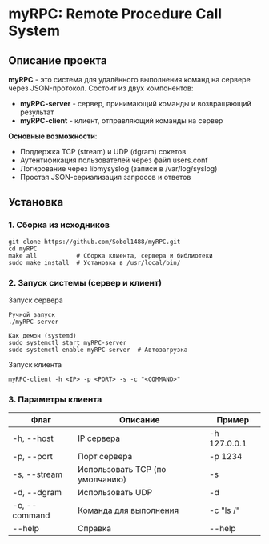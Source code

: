 # myRPC: Remote Procedure Call System

## Описание проекта
**myRPC** - это система для удалённого выполнения команд на сервере через JSON-протокол. Состоит из двух компонентов:
- **myRPC-server** - сервер, принимающий команды и возвращающий результат
- **myRPC-client** - клиент, отправляющий команды на сервер

**Основные возможности**:
- Поддержка TCP (stream) и UDP (dgram) сокетов
- Аутентификация пользователей через файл users.conf
- Логирование через libmysyslog (записи в /var/log/syslog)
- Простая JSON-сериализация запросов и ответов

## Установка

### 1. Сборка из исходников
```
git clone https://github.com/Sobol1488/myRPC.git
cd myRPC
make all           # Сборка клиента, сервера и библиотеки
sudo make install  # Установка в /usr/local/bin/
```

### 2. Запуск системы (сервер и клиент)
Запуск сервера
```
Ручной запуск
./myRPC-server
```
```
Как демон (systemd)
sudo systemctl start myRPC-server
sudo systemctl enable myRPC-server  # Автозагрузка
```
Запуск клиента
```
myRPC-client -h <IP> -p <PORT> -s -c "<COMMAND>"
```
### 3. Параметры клиента
| Флаг | Описание |	Пример |
| --- | --- | --- |
| -h, --host |	IP сервера |	-h 127.0.0.1 |
| -p, --port |	Порт сервера |	-p 1234 |
| -s, --stream |	Использовать TCP (по умолчанию) |	-s |
| -d, --dgram |	Использовать UDP |	-d |
| -c, --command |	Команда для выполнения |	-c "ls /" |
| --help |	Справка |	--help |
